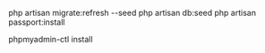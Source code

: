php artisan migrate:refresh --seed
php artisan db:seed
php artisan passport:install

phpmyadmin-ctl install